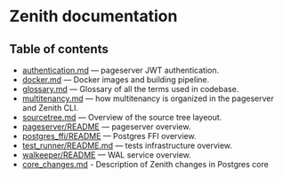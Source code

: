# Zenith documentation

## Table of contents

- [authentication.md](authentication.md) — pageserver JWT authentication.
- [docker.md](docker.md) — Docker images and building pipeline.
- [glossary.md](glossary.md) — Glossary of all the terms used in codebase.
- [multitenancy.md](multitenancy.md) — how multitenancy is organized in the pageserver and Zenith CLI.
- [sourcetree.md](sourcetree.md) — Overview of the source tree layeout.
- [pageserver/README](/pageserver/README) — pageserver overview.
- [postgres_ffi/README](/postgres_ffi/README) — Postgres FFI overview.
- [test_runner/README.md](/test_runner/README.md) — tests infrastructure overview.
- [walkeeper/README](/walkeeper/README) — WAL service overview.
- [core_changes.md](core_changes.md) - Description of Zenith changes in Postgres core
